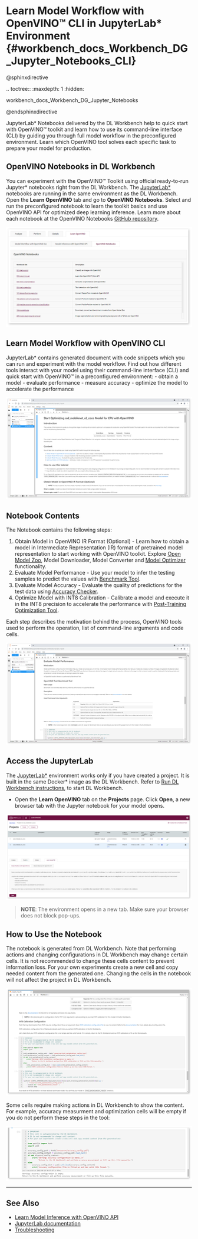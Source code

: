 #  Learn Model Workflow with OpenVINO™ CLI in JupyterLab* Environment {#workbench_docs_Workbench_DG_Jupyter_Notebooks_CLI}

@sphinxdirective

.. toctree::
   :maxdepth: 1
   :hidden:

   workbench_docs_Workbench_DG_Jupyter_Notebooks
      
@endsphinxdirective

JupyterLab\* Notebooks delivered by the DL Workbench help to quick start with OpenVINO™ toolkit and learn how to use its command-line interface (CLI) by guiding you through full model workflow in the preconfigured environment. Learn which OpenVINO tool solves each specific task to prepare your model for production.

## OpenVINO Notebooks in DL Workbench 

You can experiment with the OpenVINO™ Toolkit using official ready-to-run Jupyter* notebooks right from the DL Workbench. The [JupyterLab*](https://jupyter-notebook.readthedocs.io/en/stable/) notebooks are running in the same environment as the DL Workbench. Open the **Learn OpenVINO** tab and go to **OpenVINO Notebooks**. Select and run the preconfigured notebook to learn the toolkit basics and use OpenVINO API for optimized deep learning inference. Learn more about each notebook at the OpenVINO Notebooks [GitHub repository](https://github.com/openvinotoolkit/openvino_notebooks).

![](img/jupyter/OpenVINOnotebooks.png)

## Learn Model Workflow with OpenVINO CLI

JupyterLab\* contains generated document with code snippets which you can run and experiment with the model workflow. Find out how different tools interact with your model using their command-line interface (CLI) and quick start with OpenVINO™ in a preconfigured environment:
	- obtain a model
	- evaluate performance
	- measure accuracy
	- optimize the model to accelerate the performance

![](img/jupyter/jupyterlab_project.png)

## Notebook Contents

The Notebook contains the following steps:

1. Obtain Model in OpenVINO IR Format (Optional) - Learn how to obtain a model in Intermediate Representation (IR) format of pretrained model representation to start working with OpenVINO toolkit. Explore [Open Model Zoo](https://docs.openvinotoolkit.org/latest/omz_tools_downloader.html), Model Downloader, Model Converter and [Model Optimizer](https://docs.openvinotoolkit.org/latest/openvino_docs_MO_DG_Deep_Learning_Model_Optimizer_DevGuide.html) functionality. 
2. Evaluate Model Performance - Use your model to infer the testing samples to predict the values with [Benchmark Tool](https://docs.openvinotoolkit.org/latest/openvino_inference_engine_tools_benchmark_tool_README.html). 
3. Evaluate Model Accuracy - Evaluate the quality of predictions for the test data using [Accuracy Checker](https://docs.openvinotoolkit.org/latest/omz_tools_accuracy_checker.html).
4. Optimize Model with INT8 Calibration - Calibrate a model and execute it in the INT8 precision to accelerate the performance with [Post-Training Optimization Tool](https://docs.openvinotoolkit.org/latest/pot_README.html).

Each step describes the motivation behind the process, OpenVINO tools used to perform the operation, list of command-line arguments and code cells. 

![](img/jupyter/notebook_structure.png)

## Access the JupyterLab

The [JupyterLab*](https://jupyter-notebook.readthedocs.io/en/stable/) environment works only if you have created a project. It is built
in the same Docker\* image as the DL Workbench. Refer to [Run DL Workbench instructions](Run_Workbench_Locally.md), to start DL Workbench.

* Open the **Learn OpenVINO** tab on the **Projects** page. Click **Open**, a new browser tab with the Jupyter notebook for your model opens. 

![](img/jupyter/jupyterlab_tab.png)

> **NOTE**: The environment opens in a new tab. Make sure your browser does not block pop-ups.

## How to Use the Notebook

The notebook is generated from DL Workbench. Note that performing actions and changing configurations in DL Workbench may change certain cells. It is not recommended to change these cells content to prevent information loss. For your own experiments create a new cell and copy needed content from the generated one. Changing the cells in the notebook will not affect the project in DL Workbench.

![](img/jupyter/notebook_code_cell.png)

Some cells require making actions in DL Workbench to show the content. For example, accuracy measurment and optimization cells will be empty if you do not perform these steps in the tool:

![](img/jupyter/accuracy_notebook_cell.png)

---

## See Also

* [Learn Model Inference with OpenVINO API](Jupyter_Notebooks.md)
* [JupyterLab documentation](https://jupyter-notebook.readthedocs.io/en/stable/ui_components.html)
* [Troubleshooting](Troubleshooting.md)
